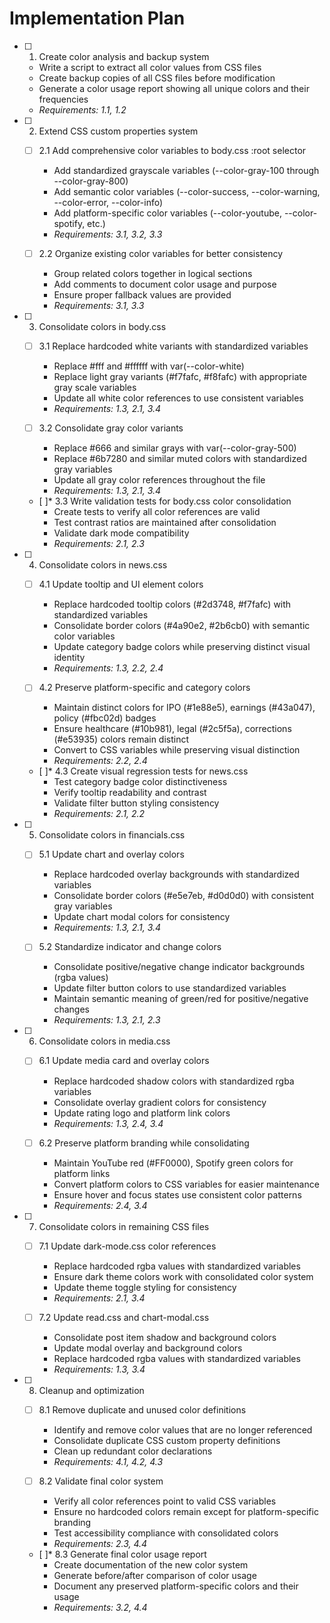 # Implementation Plan

- [ ] 1. Create color analysis and backup system
  - Write a script to extract all color values from CSS files
  - Create backup copies of all CSS files before modification
  - Generate a color usage report showing all unique colors and their frequencies
  - _Requirements: 1.1, 1.2_

- [ ] 2. Extend CSS custom properties system
  - [ ] 2.1 Add comprehensive color variables to body.css :root selector
    - Add standardized grayscale variables (--color-gray-100 through --color-gray-800)
    - Add semantic color variables (--color-success, --color-warning, --color-error, --color-info)
    - Add platform-specific color variables (--color-youtube, --color-spotify, etc.)
    - _Requirements: 3.1, 3.2, 3.3_

  - [ ] 2.2 Organize existing color variables for better consistency
    - Group related colors together in logical sections
    - Add comments to document color usage and purpose
    - Ensure proper fallback values are provided
    - _Requirements: 3.1, 3.3_

- [ ] 3. Consolidate colors in body.css
  - [ ] 3.1 Replace hardcoded white variants with standardized variables
    - Replace #fff and #ffffff with var(--color-white)
    - Replace light gray variants (#f7fafc, #f8fafc) with appropriate gray scale variables
    - Update all white color references to use consistent variables
    - _Requirements: 1.3, 2.1, 3.4_

  - [ ] 3.2 Consolidate gray color variants
    - Replace #666 and similar grays with var(--color-gray-500)
    - Replace #6b7280 and similar muted colors with standardized gray variables
    - Update all gray color references throughout the file
    - _Requirements: 1.3, 2.1, 3.4_

  - [ ]* 3.3 Write validation tests for body.css color consolidation
    - Create tests to verify all color references are valid
    - Test contrast ratios are maintained after consolidation
    - Validate dark mode compatibility
    - _Requirements: 2.1, 2.3_

- [ ] 4. Consolidate colors in news.css
  - [ ] 4.1 Update tooltip and UI element colors
    - Replace hardcoded tooltip colors (#2d3748, #f7fafc) with standardized variables
    - Consolidate border colors (#4a90e2, #2b6cb0) with semantic color variables
    - Update category badge colors while preserving distinct visual identity
    - _Requirements: 1.3, 2.2, 2.4_

  - [ ] 4.2 Preserve platform-specific and category colors
    - Maintain distinct colors for IPO (#1e88e5), earnings (#43a047), policy (#fbc02d) badges
    - Ensure healthcare (#10b981), legal (#2c5f5a), corrections (#e53935) colors remain distinct
    - Convert to CSS variables while preserving visual distinction
    - _Requirements: 2.2, 2.4_

  - [ ]* 4.3 Create visual regression tests for news.css
    - Test category badge color distinctiveness
    - Verify tooltip readability and contrast
    - Validate filter button styling consistency
    - _Requirements: 2.1, 2.2_

- [ ] 5. Consolidate colors in financials.css
  - [ ] 5.1 Update chart and overlay colors
    - Replace hardcoded overlay backgrounds with standardized variables
    - Consolidate border colors (#e5e7eb, #d0d0d0) with consistent gray variables
    - Update chart modal colors for consistency
    - _Requirements: 1.3, 2.1, 3.4_

  - [ ] 5.2 Standardize indicator and change colors
    - Consolidate positive/negative change indicator backgrounds (rgba values)
    - Update filter button colors to use standardized variables
    - Maintain semantic meaning of green/red for positive/negative changes
    - _Requirements: 1.3, 2.1, 2.3_

- [ ] 6. Consolidate colors in media.css
  - [ ] 6.1 Update media card and overlay colors
    - Replace hardcoded shadow colors with standardized rgba variables
    - Consolidate overlay gradient colors for consistency
    - Update rating logo and platform link colors
    - _Requirements: 1.3, 2.4, 3.4_

  - [ ] 6.2 Preserve platform branding while consolidating
    - Maintain YouTube red (#FF0000), Spotify green colors for platform links
    - Convert platform colors to CSS variables for easier maintenance
    - Ensure hover and focus states use consistent color patterns
    - _Requirements: 2.4, 3.4_

- [ ] 7. Consolidate colors in remaining CSS files
  - [ ] 7.1 Update dark-mode.css color references
    - Replace hardcoded rgba values with standardized variables
    - Ensure dark theme colors work with consolidated color system
    - Update theme toggle styling for consistency
    - _Requirements: 2.1, 3.4_

  - [ ] 7.2 Update read.css and chart-modal.css
    - Consolidate post item shadow and background colors
    - Update modal overlay and background colors
    - Replace hardcoded rgba values with standardized variables
    - _Requirements: 1.3, 3.4_

- [ ] 8. Cleanup and optimization
  - [ ] 8.1 Remove duplicate and unused color definitions
    - Identify and remove color values that are no longer referenced
    - Consolidate duplicate CSS custom property definitions
    - Clean up redundant color declarations
    - _Requirements: 4.1, 4.2, 4.3_

  - [ ] 8.2 Validate final color system
    - Verify all color references point to valid CSS variables
    - Ensure no hardcoded colors remain except for platform-specific branding
    - Test accessibility compliance with consolidated colors
    - _Requirements: 2.3, 4.4_

  - [ ]* 8.3 Generate final color usage report
    - Create documentation of the new color system
    - Generate before/after comparison of color usage
    - Document any preserved platform-specific colors and their usage
    - _Requirements: 3.2, 4.4_